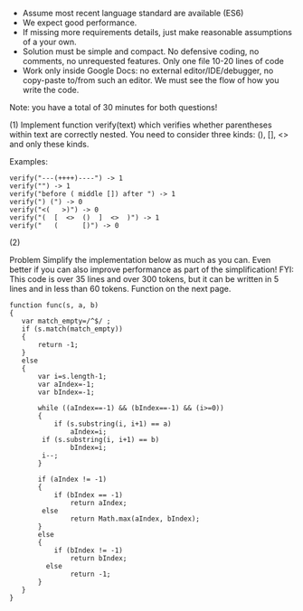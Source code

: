 - Assume most recent language standard are available (ES6)
- We expect good performance.
- If missing more requirements details, just make reasonable assumptions of
a  your own.
- Solution must be simple and compact.
  No defensive coding, no comments, no unrequested features.
  Only one file 10-20 lines of code
- Work only inside Google Docs: no external editor/IDE/debugger, no copy-paste
  to/from such an editor. We must see the flow of how you write the code.

Note: you have a total of 30 minutes for both questions!


(1)
Implement function verify(text) which verifies whether parentheses within text are
correctly nested. You need to consider three kinds: (), [], <> and only these kinds.

 Examples:

```    
verify("---(++++)----") -> 1
verify("") -> 1
verify("before ( middle []) after ") -> 1
verify(") (") -> 0
verify("<(   >)") -> 0
verify("(  [  <>  ()  ]  <>  )") -> 1
verify("   (      [)") -> 0
```

(2)

Problem
Simplify the implementation below as much as you can.
Even better if you can also improve performance as part of the simplification!
FYI: This code is over 35 lines and over 300 tokens, but it can be written in
5 lines and in less than 60 tokens.
Function on the next page.


```
function func(s, a, b)
{
   var match_empty=/^$/ ;
   if (s.match(match_empty))
   {
       return -1;
   }
   else
   {
       var i=s.length-1;
       var aIndex=-1;
       var bIndex=-1;

       while ((aIndex==-1) && (bIndex==-1) && (i>=0))
       {
           if (s.substring(i, i+1) == a)
               aIndex=i;
       	if (s.substring(i, i+1) == b)
               bIndex=i;
       	i--;
       }

       if (aIndex != -1)
       {
           if (bIndex == -1)
               return aIndex;
       	else
               return Math.max(aIndex, bIndex);
       }
       else
       {
           if (bIndex != -1)
               return bIndex;
	     else
               return -1;
       }
   }
}
```
